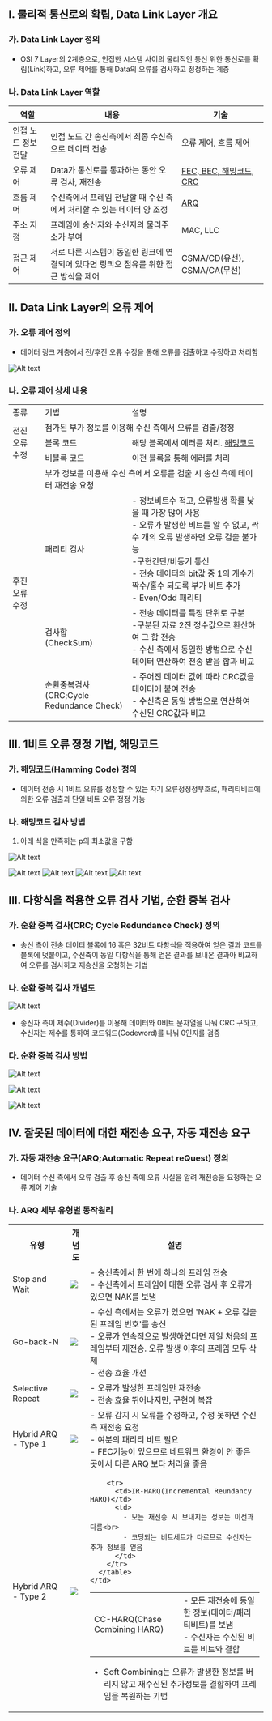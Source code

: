 ## I. 물리적 통신로의 확립, Data Link Layer 개요
### 가. Data Link Layer 정의

- OSI 7 Layer의 2계층으로, 인접한 시스템 사이의 물리적인 통신 위한 통신로를 확림(Link)하고, 오류 제어를 통해 Data의 오류를 검사하고 정정하는 계층

### 나. Data Link Layer 역할

역할 | 내용 | 기술
-- | -- | -- | 
인접 노드 정보 전달 | 인접 노드 간 송신측에서 최종 수신측으로 데이터 전송 | 오류 제어, 흐름 제어
오류 제어 | Data가 통신로를 통과하는 동안 오류 검사, 재전송 | <u>FEC, BEC, 해밍코드, CRC</u>
흐름 제어 | 수신측에서 프레임 전달할 때 수신 측에서 처리할 수 있는 데이터 양 조정 | <u>ARQ</u>
주소 지정 | 프레임에 송신자와 수신지의 물리주소가 부여 | MAC, LLC
접근 제어 | 서로 다른 시스템이 동일한 링크에 연결되어 있다면 링킈으 점유를 위한 접근 방식을 제어 | CSMA/CD(유선), CSMA/CA(무선)

## II. Data Link Layer의 오류 제어
### 가. 오류 제어 정의
- 데이터 링크 계층에서 전/후진 오류 수정을 통해 오류를 검출하고 수정하고 처리함

![Alt text](./Images/DN001_1.png)

### 나. 오류 제어 상세 내용

<table>

<tr>
  <td>종류</td>
  <td>기법</td>
  <td>설명</td>
</tr>

<tr>
  <td rowspan="3">전진 오류 수정</td>
  <td colspan="2">첨가된 부가 정보를 이용해 수신 측에서 오류를 검출/정정</td>
</tr>

<tr>
  <td>블록 코드</td>
  <td>해당 블록에서 에러를 처리. <u>해밍코드</u></td>
</tr>

<tr>
  <td>비블록 코드</td>
  <td>이전 블록을 통해 에러를 처리</td>
</tr>

<tr>
  <td rowspan="4">후진 오류 수정</td>
  <td colspan="2">부가 정보를 이용해 수신 측에서 오류를 검출 시 송신 측에 데이터 재전송 요청</td>
</tr>

<tr>
  <td>패리티 검사</td>
  <td>- 정보비트수 적고, 오류발생 확률 낮을 때 가장 많이 사용<br>- 오류가 발생한 비트를 알 수 없고, 짝수 개의 오류 발생하면 오류 검출 불가능<br>-구현간단/비동기 통신<br>- 전송 데이터의 bit값 중 1의 개수가 짝수/홀수 되도록 부가 비트 추가<br>- Even/Odd 패리티</td>
</tr>

<tr>
  <td>검사합<br>(CheckSum)</td>
  <td>- 전송 데이터를 특정 단위로 구분<br>-구분된 자료 2진 정수값으로 환산하여 그 합 전송<br>- 수신 측에서 동일한 방법으로 수신 데이터 연산하여 전송 받읍 합과 비교</td>

<tr>
  <td>순환중복검사<br>(CRC;Cycle Redundance Check)</td>
  <td>- 주어진 데이터 값에 따라 CRC값을 데이터에 붙여 전송<br>- 수신측은 동일 방법으로 연산하여 수신된 CRC값과 비교</td>
</tr>

</table>


## III. 1비트 오류 정정 기법, 해밍코드
### 가. 해밍코드(Hamming Code) 정의
- 데이터 전송 시 1비트 오류를 정정할 수 있는 자기 오류정정정부호로, 패리티비트에 의한 오류 검출과 단일 비트 오류 정정 가능

### 나. 해밍코드 검사 방법
1) 아래 식을 만족하는 p의 최소값을 구함

![Alt text](./Images/DN001_2.png)

![Alt text](./Images/DN001_3.png)
![Alt text](./Images/DN001_4.png)
![Alt text](./Images/DN001_5.png)
![Alt text](./Images/DN001_6.png)


## III. 다항식을 적용한 오류 검사 기법, 순환 중복 검사
### 가. 순환 중복 검사(CRC; Cycle Redundance Check) 정의
- 송신 측이 전송 데이터 블록에 16 혹은 32비트 다항식을 적용하여 얻은 결과 코드를 블록에 덧붙이고, 수신측이 동일 다항식을 통해 얻은 결과를 보내온 결과아 비교하여 오류를 검사하고 재송신을 오청하는 기법

### 나. 순환 중복 검사 개념도
![Alt text](./Images/DN001_7.png)
- 송신자 측이 제수(Divider)를 이용해 데이터와 0비트 문자열을 나눠 CRC 구하고, 수신자는 제수를 통하여 코드워드(Codeword)를 나눠 0인지를 검증

### 다. 순환 중복 검사 방법

![Alt text](./Images/DN001_8.png)

![Alt text](./Images/DN001_9.png)

![Alt text](./Images/DN001_10.png)


## IV. 잘못된 데이터에 대한 재전송 요구, 자동 재전송 요구
### 가. 자동 재전송 요구(ARQ;Automatic Repeat reQuest) 정의
- 데이터 수신 측에서 오류 검출 후 송신 측에 오류 사실을 알려 재전송을 요청하는 오류 제어 기술

### 나. ARQ 세부 유형별 동작원리


<table>
  <tr>
    <th>유형</th>
    <th>개념도</th>
    <th>설명</th> 
  </tr>

  <tr>
    <td>Stop and Wait</td>
    <td><img src="./Images/DN001_15.png"></img></td>
    <td>
      - 송신측에서 한 번에 하나의 프레임 전송<br>
      - 수신측에서 프레임에 대한 오류 검사 후 오류가 있으면 NAK를 보냄
    </td>
  </tr>

  <tr>
    <td>Go-back-N</td>
    <td><img src="./Images/DN001_11.png"></td>
    <td>
      - 수신 측에서는 오류가 있으면 'NAK + 오류 검출된 프레임 번호'를 송신<br>
      - 오류가 연속적으로 발생하였다면 제일 처음의 프레임부터 재전송. 오류 발생 이후의 프레임 모두 삭제<br>
      - 전송 효율 개선
    </td>
  </tr>

  <tr>
    <td>Selective Repeat</td>
    <td><img src="./Images/DN001_12.png"></td> 
    <td>
      - 오류가 발생한 프레임만 재전송<br>
      - 전송 효율 뛰어나지만, 구현이 복잡
    </td>
  </tr>

  <tr>
    <td>Hybrid ARQ - Type 1</td>
    <td><img src="./Images/DN001_13.png"></td>
    <td>
      - 오류 감지 시 오류를 수정하고, 수정 못하면 수신측 재전송 요청<br>
      - 여분의 패리티 비트 필요<br>
      - FEC기능이 있으므로 네트워크 환경이 안 좋은 곳에서 다른 ARQ 보다 처리율 좋음
    </td>
  </tr>

  <tr>
    <td>Hybrid ARQ - Type 2</td>
    <td><img src="./Images/DN001_14.png"></td>
    <td>
      <table>
        <tr>
          <td>CC-HARQ(Chase Combining HARQ)</td>
          <td>
            - 모든 재전송에 동일한 정보(데이터/패리티비트)를 보냄<br>
            - 수신자는 수신된 비트를 비트와 결합 
          </td>
        </tr>

        <tr>
          <td>IR-HARQ(Incremental Reundancy HARQ)</td>
          <td> 
            - 모든 재전송 시 보내지는 정보는 이전과 다름<br>
            - 코딩되는 비트세트가 다르므로 수신자는 추가 정보를 얻음 
          </td>
        </tr>
      </table>
    </td> 
</table>

- Soft Combining는 오류가 발생한 정보를 버리지 않고 재수신된 추가정보를 결합하여 프레임을 복원하는 기법